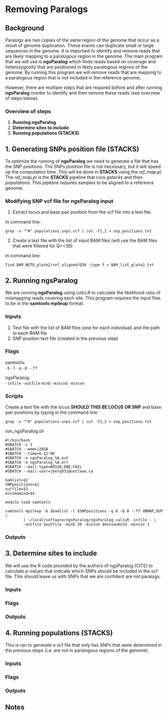 # Removing Paralogs 

## Background
Paralogs are two copies of the same region of the genome that occur as a result of genome duplication. These events can duplicate small or large sequences in the genome. It is important to identify and remove reads that are likely mapping to a paralogous region in the genome. The main program that we will use is **ngsParalog** which finds reads based on coverage and heterozygosity that are positioned in likely paralogous regions of the genome. By running this program we will remove reads that are mapping to a paralogous region that is not included in the reference genome.  

However, there are multiple steps that are required before and after running **ngsParalog** inorder to identify and then remove these reads (see overview of steps below).

### Overview of steps
1. **Running ngsParalog** 
2. **Determine sites to include** 
3. **Running populations (STACKS)** 

## 1. Generating SNPs position file (STACKS)
To optimize the running of **ngsParalog** we need to generate a file that has the SNP positions. The SNPs position file is not necessary, but it will speed up the computation time. This will be done in **STACKS** using the *ref_map.pl*. The *ref_map.pl* is the **STACKS** pipeline that runs *gstacks* and then *populations*. This pipeline requires samples to be aligned to a reference genome.


### Modifying SNP vcf file for ngsParalog input
1. Extract locus and base pair position from the vcf file into a text file.  
  
In command line:
```
grep -v "^#" populations.snps.vcf | cut -f1,2 > snp_positions.txt
```
2. Create a text file with the list of input BAM files (will use the BAM files that were filtered for Q>=30)

In command line:
```
find BAM_WETO_plate2/ref_aligned/Q30 -type f > BAM_list_plate2.txt
```
## 2. Running ngsParalog 
We are running **ngsParalog** using *calcLR* to calculate the likelihood ratio of mismapping reads covering each site. This program requires the input files to be in the **samtools mpileup** format. 

### Inputs
1. Text file with the list of BAM files (one for each individual) and the path to each BAM file
2. SNP position text file (created in the previous step)

### Flags
samtools:  
`-b`
`-l`
`-q`
`-Q`
`--ff`

ngsParalog:  
`-infile`
`-outfile`
`minQ`
`-minind`
`-mincov`

### Scripts 
Create a text file with the locus **SHOULD THIS BE LOCUS OR SNP**  and base pair positions by typing in the command line:
```
grep -v "^#" populations.snps.vcf | cut -f1,2 > snp_positions.txt
```
run_ngsParalog.sh
```
#!/bin/bash
#SBATCH -c 1
#SBATCH --mem=128GB
#SBATCH --time=6-12:00
#SBATCH -o ngsParalog_%A.out
#SBATCH -e ngsParalog_%A.err
#SBATCH --mail-type=BEGIN,END,FAIL
#SBATCH --mail-user=jberg031@uottawa.ca

bamlist=$1
SNPpositions=$2
outfile=$3
minimumind=$4

module load samtools

samtools mpileup -b $bamlist -l $SNPpositions -q 0 -Q 0 --ff UNMAP,DUP \
        | ~/local/software/ngsParalog/ngsParalog calcLR -infile - \
        -outfile $outfile -minQ 20 -minind $minimumind -mincov 1
```
### Outputs

## 3. Determine sites to include
We will use the R code provided by the authors of ngsParalog (CITE) to calculate p-values that indicate which SNPs should be included in the vcf file. This should leave us with SNPs that we are confident are not paralogs.

### Inputs

### Flags

### Outputs

## 4. Running populations (STACKS)
This is ran to generate a vcf file that only has SNPs that were determined in the previous steps (i.e. are not in paralogous regions of the genome).

### Inputs

### Flags

### Outputs


## Notes
